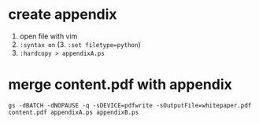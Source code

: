 # create appendix

1. open file with vim
2. `:syntax on`
(3. `:set filetype=python`)
4. `:hardcopy > appendixA.ps`

# merge content.pdf with appendix

```
gs -dBATCH -dNOPAUSE -q -sDEVICE=pdfwrite -sOutputFile=whitepaper.pdf content.pdf appendixA.ps appendixB.ps
```